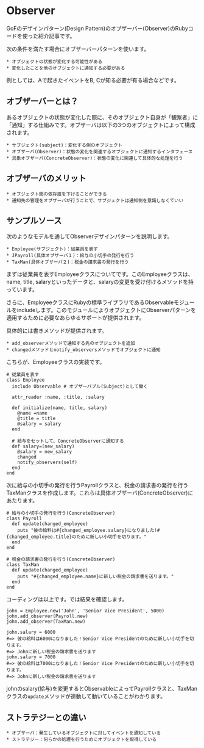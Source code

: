 # Observer

GoFのデザインパターン(Design Pattern)のオブザーバー(Observer)のRubyコードを使った紹介記事です。

次の条件を満たす場合にオブザーバーパターンを使います。

```
* オブジェクトの状態が変化する可能性がある
* 変化したことを他のオブジェクトに通知する必要がある
```

例としては、Aで起きたイベントをB, Cが知る必要が有る場合などです。

## オブザーバーとは？
あるオブジェクトの状態が変化した際に、そのオブジェクト自身が「観察者」に「通知」する仕組みです。オブザーバは以下の3つのオブジェクトによって構成されます。

```
* サブジェクト(subject)：変化する側のオブジェクト
* オブザーバ(Observer)：状態の変化を関連するオブジェクトに通知するインタフェース
* 具象オブザーバ(ConcreteObserver)：状態の変化に関連して具体的な処理を行う
```

## オブザーバのメリット

```
* オブジェクト間の依存度を下げることができる
* 通知先の管理をオブザーバが行うことで、サブジェクトは通知側を意識しなくていい
```

## サンプルソース

次のようなモデルを通してObserverデザインパターンを説明します。

```
* Employee(サブジェクト)：従業員を表す
* JPayroll(具体オブザーバ１)：給与の小切手の発行を行う
* TaxMan(具体オブザーバ２)：税金の請求書の発行を行う
```

まずは従業員を表すEmployeeクラスについてです。このEmployeeクラスは、name, title, salaryといったデータと、salaryの変更を受け付けるメソッドを持っています。

さらに、EmployeeクラスにRubyの標準ライブラリであるObservableモジュールをincludeします。このモジュールによりオブジェクトにObserverパターンを適用するために必要なあらゆるサポートが提供されます。

具体的には書きメソッドが提供されます。

```
* add_observerメソッドで通知する先のオブジェクトを追加
* changedメソッドとnotify_observersメソッドでオブジェクトに通知
```

こちらが、Employeeクラスの実装です。

```
# 従業員を表す
class Employee
  include Observable # オブザーバブル(Subject)として働く

  attr_reader :name, :title, :salary

  def initialize(name, title, salary)
    @name =name
    @title = title
    @salary = salary
  end

  # 給与をセットして、ConcreteObserverに通知する
  def salary=(new_salary)
    @salary = new_salary
    changed
    notify_observers(self)
  end
end
```

次に給与の小切手の発行を行うPayrollクラスと、税金の請求書の発行を行うTaxManクラスを作成します。これらは具体オブザーバ(ConcreteObserver)にあたります。

```
# 給与の小切手の発行を行う(ConcreteObserver)
class Payroll
  def update(changed_employee)
    puts "彼の給料は#{changed_employee.salary}になりました!#{changed_employee.title}のために新しい小切手を切ります。"
  end
end

# 税金の請求書の発行を行う(ConcreteObserver)
class TaxMan
  def update(changed_employee)
    puts "#{changed_employee.name}に新しい税金の請求書を送ります。"
  end
end
```

コーディングは以上です。では結果を確認します。

```
john = Employee.new('John', 'Senior Vice President', 5000)
john.add_observer(Payroll.new)
john.add_observer(TaxMan.new)

john.salary = 6000
#=> 彼の給料は6000になりました！Senior Vice Presidentのために新しい小切手を切ります。
#=> Johnに新しい税金の請求書を送ります
john.salary = 7000
#=> 彼の給料は7000になりました！Senior Vice Presidentのために新しい小切手を切ります。
#=> Johnに新しい税金の請求書を送ります
```

johnのsalary(給与)を変更するとObservableによってPayrollクラスと、TaxManクラスの`update`メソッドが連動して動いていることがわかります。

## ストラテジーとの違い

```
* オブザーバ：発生しているオブジェクトに対してイベントを通知している
* ストラテジー：何らかの処理を行うためにオブジェクトを取得している
```